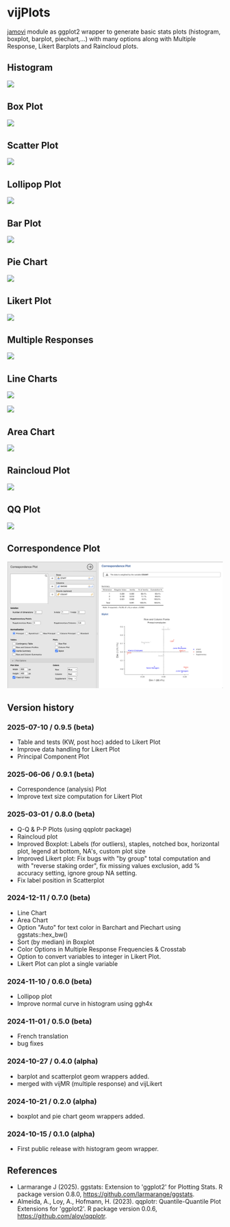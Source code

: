 # vijPlots

[jamovi](https://www.jamovi.org) module as ggplot2 wrapper to generate basic stats plots (histogram, boxplot, barplot, piechart,...) with many options along with Multiple Response, Likert Barplots and Raincloud plots.

## Histogram

![](img/hist.jpg)

## Box Plot

![](img/box.jpg)

## Scatter Plot

![](img/scatter.jpg)

## Lollipop Plot

![](img/lollipop.jpg)

## Bar Plot

![](img/bar.jpg)

## Pie Chart

![](img/pie.jpg)

## Likert Plot

![](img/likert.jpg)

## Multiple Responses

![](img/mr.jpg)

## Line Charts

![](img/linechart1.jpg)

![](img/linechart2.jpg)

## Area Chart

![](img/areachart.jpg)

## Raincloud Plot

![](img/raincloud.jpg)

## QQ Plot

![](img/qqplot.jpg)

## Correspondence Plot

![](img/correspondence.jpg)


## Version history

### 2025-07-10 / 0.9.5 (beta)

-   Table and tests (KW, post hoc) added to Likert Plot
-   Improve data handling for Likert Plot
-   Principal Component Plot

### 2025-06-06 / 0.9.1 (beta)

-   Correspondence (analysis) Plot
-   Improve text size computation for Likert Plot

### 2025-03-01 / 0.8.0 (beta)

-   Q-Q & P-P Plots (using qqplotr package)
-   Raincloud plot
-   Improved Boxplot: Labels (for outliers), staples, notched box, horizontal plot, legend at bottom, NA's, custom plot size
-   Improved Likert plot: Fix bugs with "by group" total computation and with "reverse staking order", fix missing values exclusion, add % accuracy setting, ignore group NA setting.
-   Fix label position in Scatterplot

### 2024-12-11 / 0.7.0 (beta)

-   Line Chart
-   Area Chart
-   Option "Auto" for text color in Barchart and Piechart using ggstats::hex_bw()
-   Sort (by median) in Boxplot
-   Color Options in Multiple Response Frequencies & Crosstab
-   Option to convert variables to integer in Likert Plot.
-   Likert Plot can plot a single variable

### 2024-11-10 / 0.6.0 (beta)

-   Lollipop plot
-   Improve normal curve in histogram using ggh4x

### 2024-11-01 / 0.5.0 (beta)

-   French translation
-   bug fixes

### 2024-10-27 / 0.4.0 (alpha)

-   barplot and scatterplot geom wrappers added.
-   merged with vijMR (multiple response) and vijLikert

### 2024-10-21 / 0.2.0 (alpha)

-   boxplot and pie chart geom wrappers added.

### 2024-10-15 / 0.1.0 (alpha)

-   First public release with histogram geom wrapper.

## References

-   Larmarange J (2025). ggstats: Extension to 'ggplot2' for Plotting Stats. R package version 0.8.0, <https://github.com/larmarange/ggstats>.
-   Almeida, A., Loy, A., Hofmann, H. (2023). qqplotr: Quantile-Quantile Plot Extensions for 'ggplot2'. R package version 0.0.6, <https://github.com/aloy/qqplotr>.
